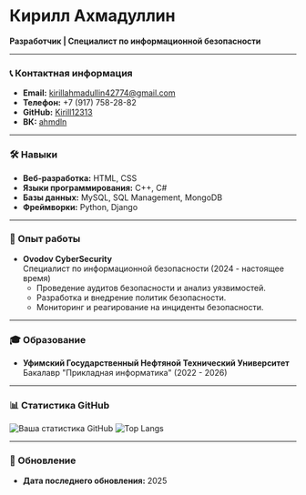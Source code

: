 # Кирилл Ахмадуллин
**Разработчик | Специалист по информационной безопасности**

---

### 📞 Контактная информация
- **Email:** kirillahmadullin42774@gmail.com  
- **Телефон:** +7 (917) 758-28-82  
- **GitHub:** [Kirill12313](https://github.com/Kirill12313)  
- **ВК:** [ahmdln](https://vk.com/ahmdln)

---

### 🛠️ Навыки
- **Веб-разработка:** HTML, CSS
- **Языки программирования:** C++, C#
- **Базы данных:** MySQL, SQL Management, MongoDB
- **Фреймворки:** Python, Django

---

### 💼 Опыт работы
- **Ovodov CyberSecurity**  
  Специалист по информационной безопасности (2024 - настоящее время)  
  - Проведение аудитов безопасности и анализ уязвимостей.
  - Разработка и внедрение политик безопасности.
  - Мониторинг и реагирование на инциденты безопасности.

---

### 🎓 Образование
- **Уфимский Государственный Нефтяной Технический Университет**  
  Бакалавр "Прикладная информатика" (2022 - 2026)

---

### 📊 Статистика GitHub
![Ваша статистика GitHub](https://github-readme-stats.vercel.app/api?username=Kirill12313&show_icons=true&theme=radical)
![Top Langs](https://github-readme-stats.vercel.app/api/top-langs/?username=Kirill12313&layout=compact&theme=radical)

---


### 📅 Обновление
- **Дата последнего обновления:** 2025
